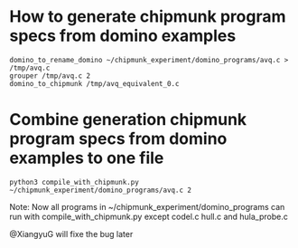 # How to generate chipmunk program specs from domino examples

```shell
domino_to_rename_domino ~/chipmunk_experiment/domino_programs/avq.c > /tmp/avq.c
grouper /tmp/avq.c 2
domino_to_chipmunk /tmp/avq_equivalent_0.c
```

# Combine generation chipmunk program specs from domino examples to one file
```shell
python3 compile_with_chipmunk.py ~/chipmunk_experiment/domino_programs/avq.c 2
```

Note: Now all programs in ~/chipmunk_experiment/domino_programs can run with compile_with_chipmunk.py except codel.c hull.c and hula_probe.c

@XiangyuG will fixe the bug later
